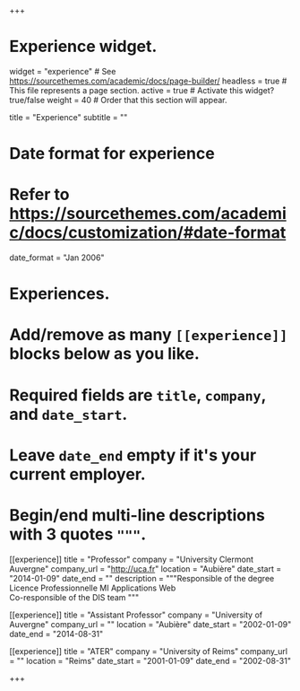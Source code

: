 +++
# Experience widget.
widget = "experience"  # See https://sourcethemes.com/academic/docs/page-builder/
headless = true  # This file represents a page section.
active = true  # Activate this widget? true/false
weight = 40  # Order that this section will appear.

title = "Experience"
subtitle = ""

# Date format for experience
#   Refer to https://sourcethemes.com/academic/docs/customization/#date-format
date_format = "Jan 2006"

# Experiences.
#   Add/remove as many `[[experience]]` blocks below as you like.
#   Required fields are `title`, `company`, and `date_start`.
#   Leave `date_end` empty if it's your current employer.
#   Begin/end multi-line descriptions with 3 quotes `"""`.
[[experience]]
  title = "Professor"
  company = "University Clermont Auvergne"
  company_url = "http://uca.fr"
  location = "Aubière"
  date_start = "2014-01-09"
  date_end = ""
  description = """Responsible of the degree Licence Professionnelle MI Applications Web
  <br>Co-responsible of the DIS team
  """

[[experience]]
  title = "Assistant Professor"
  company = "University of Auvergne"
  company_url = ""
  location = "Aubière"
  date_start = "2002-01-09"
  date_end = "2014-08-31"

[[experience]]
  title = "ATER"
  company = "University of Reims"
  company_url = ""
  location = "Reims"
  date_start = "2001-01-09"
  date_end = "2002-08-31"

+++
